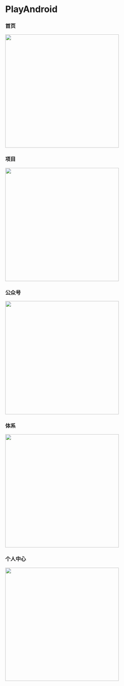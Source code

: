 # PlayAndroid

### 首页
<img src="https://github.com/PeterWu520/PlayAndroid/blob/master/Screenshot_20210310-114951.jpg" width="360"/>

### 项目
<img src="https://github.com/PeterWu520/PlayAndroid/blob/master/Screenshot_20210310-115003.jpg" width="360"/>

### 公众号
<img src="https://github.com/PeterWu520/PlayAndroid/blob/master/Screenshot_20210310-115013.jpg" width="360"/>

### 体系
<img src="https://github.com/PeterWu520/PlayAndroid/blob/master/Screenshot_20210310-115021.jpg" width="360"/>

### 个人中心
<img src="https://github.com/PeterWu520/PlayAndroid/blob/master/Screenshot_20210310-115419.jpg" width="360"/>
